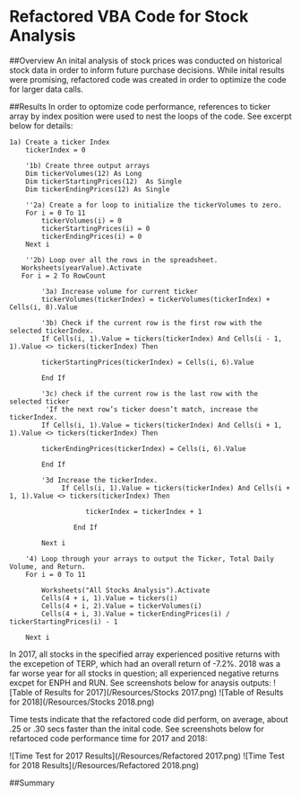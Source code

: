 # Refactored VBA Code for Stock Analysis

##Overview
An inital analysis of stock prices was conducted on historical stock data in order to inform future purchase decisions.  While inital results were promising, refactored code was created in order to optimize the code for larger data calls.  

##Results
In order to optomize code performance, references to ticker array by index position were used to nest the loops of the code.  See excerpt below for details:

```
1a) Create a ticker Index
    tickerIndex = 0

    '1b) Create three output arrays
    Dim tickerVolumes(12) As Long
    Dim tickerStartingPrices(12)  As Single
    Dim tickerEndingPrices(12) As Single
    
    ''2a) Create a for loop to initialize the tickerVolumes to zero.
    For i = 0 To 11
        tickerVolumes(i) = 0
        tickerStartingPrices(i) = 0
        tickerEndingPrices(i) = 0
    Next i
    
    ''2b) Loop over all the rows in the spreadsheet.
   Worksheets(yearValue).Activate
   For i = 2 To RowCount
    
        '3a) Increase volume for current ticker
        tickerVolumes(tickerIndex) = tickerVolumes(tickerIndex) + Cells(i, 8).Value
        
        '3b) Check if the current row is the first row with the selected tickerIndex.
        If Cells(i, 1).Value = tickers(tickerIndex) And Cells(i - 1, 1).Value <> tickers(tickerIndex) Then

        tickerStartingPrices(tickerIndex) = Cells(i, 6).Value

        End If
        
        '3c) check if the current row is the last row with the selected ticker
         'If the next row’s ticker doesn’t match, increase the tickerIndex.
        If Cells(i, 1).Value = tickers(tickerIndex) And Cells(i + 1, 1).Value <> tickers(tickerIndex) Then

        tickerEndingPrices(tickerIndex) = Cells(i, 6).Value
        
        End If
        
        '3d Increase the tickerIndex.
             If Cells(i, 1).Value = tickers(tickerIndex) And Cells(i + 1, 1).Value <> tickers(tickerIndex) Then

                   tickerIndex = tickerIndex + 1
        
                End If
            
        Next i
    
    '4) Loop through your arrays to output the Ticker, Total Daily Volume, and Return.
    For i = 0 To 11
        
        Worksheets("All Stocks Analysis").Activate
        Cells(4 + i, 1).Value = tickers(i)
        Cells(4 + i, 2).Value = tickerVolumes(i)
        Cells(4 + i, 3).Value = tickerEndingPrices(i) / tickerStartingPrices(i) - 1
        
    Next i
```

In 2017, all stocks in the specified array experienced positive returns with the excepetion of TERP, which had an overall return of -7.2%.  2018 was a far worse year for all stocks in question; all experienced negative returns excpet for ENPH and RUN.  See screenshots below for anaysis outputs:
![Table of Results for 2017](/Resources/Stocks 2017.png)
![Table of Results for 2018](/Resources/Stocks 2018.png)

Time tests indicate that the refactored code did perform, on average, about .25 or .30 secs faster than the inital code.  See screenshots below for refartoced code performance time for 2017 and 2018:

![Time Test for 2017 Results](/Resources/Refactored 2017.png)
![Time Test for 2018 Results](/Resources/Refactored 2018.png)

##Summary




